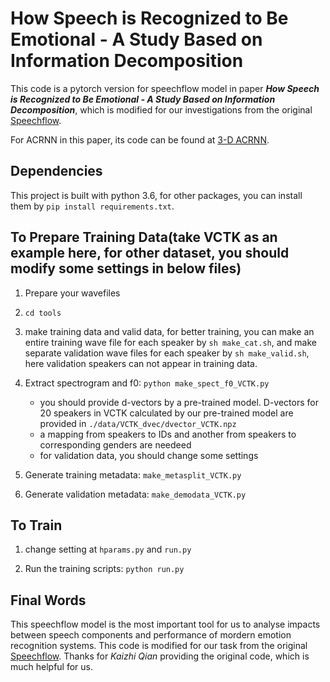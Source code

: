 # How Speech is Recognized to Be Emotional - A Study Based on Information Decomposition

This code is a pytorch version for speechflow model in paper ***How Speech is Recognized to Be Emotional - A Study Based on Information Decomposition***, which is modified for our investigations from the original [Speechflow](https://github.com/auspicious3000/SpeechSplit).

For ACRNN in this paper, its code can be found at [3-D ACRNN](https://github.com/xuanjihe/speech-emotion-recognition).

## Dependencies
This project is built with python 3.6, for other packages, you can install them by ```pip install requirements.txt```.


## To Prepare Training Data(take VCTK as an example here, for other dataset, you should modify some settings in below files)

1. Prepare your wavefiles

2. ```cd tools```

3. make training data and valid data, for better training, you can make an entire training wave file for each speaker by ```sh make_cat.sh```, and make separate validation wave files for each speaker by ```sh make_valid.sh```, here validation speakers can not appear in training data.

4. Extract spectrogram and f0: ```python make_spect_f0_VCTK.py```
    - you should provide d-vectors by a pre-trained model. D-vectors for 20 speakers in VCTK calculated by our pre-trained model are provided in ```./data/VCTK_dvec/dvector_VCTK.npz```
    - a mapping from speakers to IDs and another from speakers to corresponding genders are needeed
    - for validation data, you should change some settings

5. Generate training metadata: ```make_metasplit_VCTK.py```

6. Generate validation metadata: ```make_demodata_VCTK.py```


## To Train

1. change setting at ```hparams.py``` and ```run.py```

2. Run the training scripts: ```python run.py```


## Final Words

This speechflow model is the most important tool for us to analyse impacts between speech components and performance of mordern emotion recognition systems. This code is modified for our task from the original [Speechflow](https://github.com/auspicious3000/SpeechSplit). Thanks for *Kaizhi Qian* providing the original code, which is much helpful for us.

